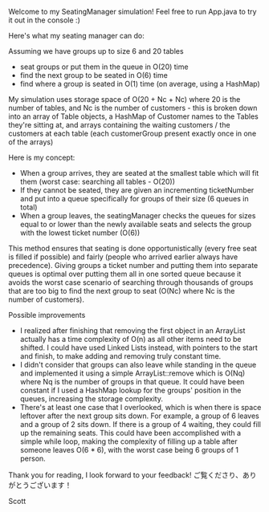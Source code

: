 Welcome to my SeatingManager simulation! Feel free to run App.java to try it out in the console :)

Here's what my seating manager can do:

Assuming we have groups up to size 6 and 20 tables

- seat groups or put them in the queue in O(20) time
- find the next group to be seated in O(6) time
- find where a group is seated in O(1) time (on average, using a HashMap)

My simulation uses storage space of O(20 + Nc + Nc) where 20 is the number of tables, and Nc is the number of customers
    - this is broken down into an array of Table objects, a HashMap of Customer names to the Tables they're sitting at, and arrays containing the waiting customers / the customers at each table (each customerGroup present exactly once in one of the arrays)

Here is my concept:
- When a group arrives, they are seated at the smallest table which will fit them (worst case: searching all tables - O(20))
- If they cannot be seated, they are given an incrementing ticketNumber and put into a queue specifically for groups of their size (6 queues in total)
- When a group leaves, the seatingManager checks the queues for sizes equal to or lower than the newly available seats and selects the group with the lowest ticket number (O(6))

This method ensures that seating is done opportunistically (every free seat is filled if possible) and fairly (people who arrived earlier always have precedence).
Giving groups a ticket number and putting them into separate queues is optimal over putting them all in one sorted queue because it avoids the worst case scenario of searching through thousands of groups that are too big to find the next group to seat (O(Nc) where Nc is the number of customers).

Possible improvements
- I realized after finishing that removing the first object in an ArrayList actually has a time complexity of O(n) as all other items need to be shifted. I could have used Linked Lists instead, with pointers to the start and finish, to make adding and removing truly constant time.
- I didn't consider that groups can also leave while standing in the queue and implemented it using a simple ArrayList::remove which is O(Nq) where Nq is the number of groups in that queue. It could have been constant if I used a HashMap lookup for the groups' position in the queues, increasing the storage complexity.
- There's at least one case that I overlooked, which is when there is space leftover after the next group sits down. For example, a group of 6 leaves and a group of 2 sits down. If there is a group of 4 waiting, they could fill up the remaining seats. This could have been accomplished with a simple while loop, making the complexity of filling up a table after someone leaves O(6 * 6), with the worst case being 6 groups of 1 person.

Thank you for reading, I look forward to your feedback!
ご覧くださり、ありがとうございます！

Scott
